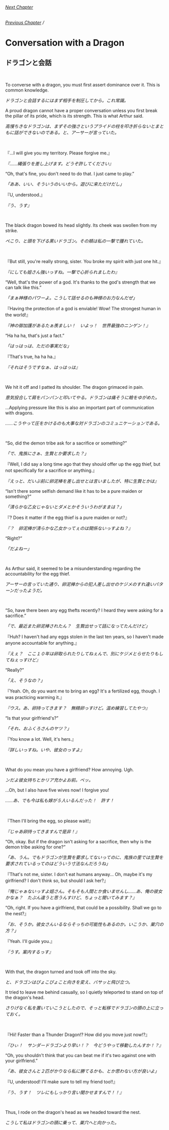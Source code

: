 ###### [Next Chapter](./chapter_0253.md)
###### [Previous Chapter](./chapter_0251.md)&nbsp;/&nbsp;

# Conversation with a Dragon

## ドラゴンと会話

&nbsp;

To converse with a dragon, you must first assert dominance over it. This is common knowledge.

*ドラゴンと会話するにはまず相手を制圧してから。これ常識。*

A proud dragon cannot have a proper conversation unless you first break the pillar of its pride, which is its strength. This is what Arthur said.

*高慢ちきなドラゴンは、まずその強さというプライドの柱を叩き折らないとまともに話ができないのである。と、アーサーが言っていた。*

&nbsp;

『...I will give you my territory. Please forgive me.』

*『……縄張りを差し上げます。どうぞ許してください』*

“Oh, that's fine, you don't need to do that. I just came to play.”

*「ああ、いい、そういうのいいから。遊びに来ただけだし」*

『U, understood.』

*『う、うす』*

&nbsp;

The black dragon bowed its head slightly. Its cheek was swollen from my strike.

*ぺこり、と頭を下げる黒いドラゴン。その頬は私の一撃で腫れていた。*

&nbsp;

『But still, you're really strong, sister. You broke my spirit with just one hit.』

*『にしても姐さん強いっすね。一撃で心折られましたわ』*

“Well, that's the power of a god. It's thanks to the god's strength that we can talk like this.”

*「まぁ神様のパワーよ。こうして話せるのも神様のお力なんだぜ」*

『Having the protection of a god is enviable! Wow! The strongest human in the world!』

*『神の御加護があるたぁ羨ましい！　いよっ！　世界最強のニンゲン！』*

“Ha ha ha, that's just a fact.”

*「はっはっは、ただの事実だな」*

『That's true, ha ha ha.』

*『それはそうですなぁ、はっはっは』*

&nbsp;

We hit it off and I patted its shoulder. The dragon grimaced in pain.

*意気投合して肩をパンパンと叩いてやる。ドラゴンは痛そうに瞼をゆがめた。*

…Applying pressure like this is also an important part of communication with dragons.

*……こうやって圧をかけるのも大事な対ドラゴンのコミュニケーションである。*

&nbsp;

“So, did the demon tribe ask for a sacrifice or something?”

*「で、鬼族にさぁ、生贄とか要求した？」*

『Well, I did say a long time ago that they should offer up the egg thief, but not specifically for a sacrifice or anything.』

*『えっと、だいぶ前に卵泥棒を差し出せとは言いましたが、特に生贄とかは』*

“Isn't there some selfish demand like it has to be a pure maiden or something?”

*「清らかな乙女じゃないとダメとかそういうわがままは？」*

『? Does it matter if the egg thief is a pure maiden or not?』

*『？　卵泥棒が清らかな乙女かってぇのは関係ないっすよね？』*

“Right?”

*「だよねー」*

&nbsp;

As Arthur said, it seemed to be a misunderstanding regarding the accountability for the egg thief.

*アーサーの言っていた通り、卵泥棒からの犯人差し出せのケジメのすれ違いパターンだったようだ。*

&nbsp;

“So, have there been any egg thefts recently? I heard they were asking for a sacrifice.”

*「で、最近また卵泥棒されたん？　生贄出せって話になってたんだけど」*

『Huh? I haven't had any eggs stolen in the last ten years, so I haven't made anyone accountable for anything.』

*『えぇ？　ここ１０年は卵取られたりしてねぇんで、別にケジメとらせたりもしてねぇっすけど』*

“Really?”

*「え、そうなの？」*

『Yeah. Oh, do you want me to bring an egg? It's a fertilized egg, though. I was practicing warming it.』

*『ウス。あ、卵持ってきます？　無精卵っすけど。温め練習してたやつ』*

“Is that your girlfriend's?”

*「それ、おふくろさんのヤツ？」*

『You know a lot. Well, it's hers.』

*『詳しいっすね。いや、彼女のっすよ』*

&nbsp;

What do you mean you have a girlfriend? How annoying. Ugh.

*ンだよ彼女持ちとかリア充かよお前。ペッ。*

…Oh, but I also have five wives now! I forgive you!

*……あ、でも今は私も嫁が５人いるんだった！　許す！*

&nbsp;

『Then I'll bring the egg, so please wait!』

*『じゃあ卵持ってきますんで是非！』*

“Oh, okay. But if the dragon isn't asking for a sacrifice, then why is the demon tribe asking for one?”

*「あ、うん。でもドラゴンが生贄を要求してないってのに、鬼族の里では生贄を要求されているってのはどういう寸法なんだろうね」*

『That's not me, sister. I don't eat humans anyway... Oh, maybe it's my girlfriend? I don't think so, but should I ask her?』

*『俺じゃぁないっすよ姐さん。そもそも人間とか食いませんし……あ、俺の彼女かなぁ？　たぶん違うと思うんすけど、ちょっと聞いてみます？』*

“Oh, right. If you have a girlfriend, that could be a possibility. Shall we go to the nest?』

*「お、そうか。彼女さんいるならそっちの可能性もあるのか。いこうか、巣穴の方？」*

『Yeah. I'll guide you.』

*『うす。案内するっす』*

&nbsp;

With that, the dragon turned and took off into the sky.

*と、ドラゴンはぴょこぴょこと向きを変え、バサッと飛び立つ。*

It tried to leave me behind casually, so I quietly teleported to stand on top of the dragon's head.

*さりげなく私を置いていこうとしたので、そっと転移でドラゴンの頭の上に立っておく。*

&nbsp;

『Hii! Faster than a Thunder Dragon!? How did you move just now!?』

*『ひぃ！　サンダードラゴンより早い！？　今どうやって移動したんすか！？』*

“Oh, you shouldn't think that you can beat me if it's two against one with your girlfriend.”

*「あ、彼女さんと２匹がかりなら私に勝てるかも、とか思わない方が良いよ」*

『U, understood! I'll make sure to tell my friend too!!』

*『う、うす！　ツレにもしっかり言い聞かせますんで！！』*

&nbsp;

Thus, I rode on the dragon's head as we headed toward the nest.

*こうして私はドラゴンの頭に乗って、巣穴へと向かった。*

&nbsp;

&nbsp;
